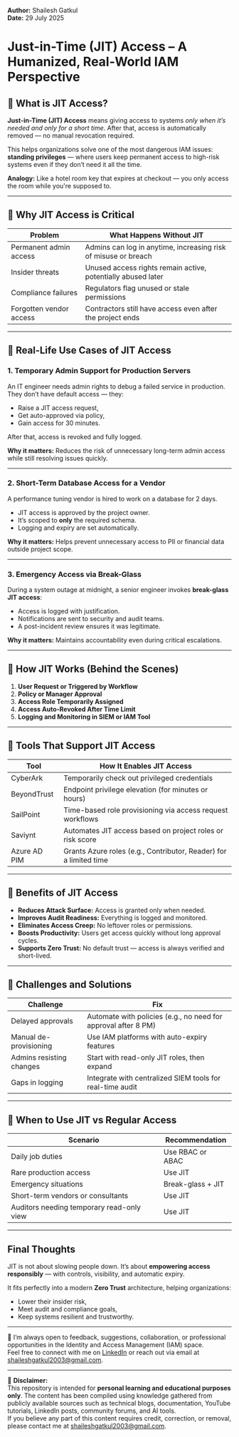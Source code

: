 **Author:** Shailesh Gatkul  
**Date:** 29 July 2025

# Just-in-Time (JIT) Access – A Humanized, Real-World IAM Perspective

## 🔹 What is JIT Access?

**Just-in-Time (JIT) Access** means giving access to systems *only when it’s needed and only for a short time*. After that, access is automatically removed — no manual revocation required.

This helps organizations solve one of the most dangerous IAM issues: **standing privileges** — where users keep permanent access to high-risk systems even if they don’t need it all the time.

**Analogy:** Like a hotel room key that expires at checkout — you only access the room while you're supposed to.

---

## 🔹 Why JIT Access is Critical

| Problem                           | What Happens Without JIT                                          |
|-----------------------------------|-------------------------------------------------------------------|
| Permanent admin access            | Admins can log in anytime, increasing risk of misuse or breach   |
| Insider threats                   | Unused access rights remain active, potentially abused later     |
| Compliance failures               | Regulators flag unused or stale permissions                      |
| Forgotten vendor access           | Contractors still have access even after the project ends        |

---

## 🔹 Real-Life Use Cases of JIT Access

### 1. Temporary Admin Support for Production Servers

An IT engineer needs admin rights to debug a failed service in production. They don’t have default access — they:
- Raise a JIT access request,
- Get auto-approved via policy,
- Gain access for 30 minutes.

After that, access is revoked and fully logged.

 **Why it matters:** Reduces the risk of unnecessary long-term admin access while still resolving issues quickly.

---

### 2. Short-Term Database Access for a Vendor

A performance tuning vendor is hired to work on a database for 2 days.

- JIT access is approved by the project owner.
- It’s scoped to **only** the required schema.
- Logging and expiry are set automatically.

 **Why it matters:** Helps prevent unnecessary access to PII or financial data outside project scope.

---

### 3. Emergency Access via Break-Glass

During a system outage at midnight, a senior engineer invokes **break-glass JIT access**:

- Access is logged with justification.
- Notifications are sent to security and audit teams.
- A post-incident review ensures it was legitimate.

 **Why it matters:** Maintains accountability even during critical escalations.

---

## 🔹 How JIT Works (Behind the Scenes)

1. **User Request or Triggered by Workflow**
2. **Policy or Manager Approval**
3. **Access Role Temporarily Assigned**
4. **Access Auto-Revoked After Time Limit**
5. **Logging and Monitoring in SIEM or IAM Tool**

---

## 🔹 Tools That Support JIT Access

| Tool           | How It Enables JIT Access                                           |
|----------------|---------------------------------------------------------------------|
| CyberArk       | Temporarily check out privileged credentials                        |
| BeyondTrust    | Endpoint privilege elevation (for minutes or hours)                |
| SailPoint      | Time-based role provisioning via access request workflows          |
| Saviynt        | Automates JIT access based on project roles or risk score          |
| Azure AD PIM   | Grants Azure roles (e.g., Contributor, Reader) for a limited time   |

---

## 🔹 Benefits of JIT Access

- **Reduces Attack Surface:** Access is granted only when needed.
- **Improves Audit Readiness:** Everything is logged and monitored.
- **Eliminates Access Creep:** No leftover roles or permissions.
- **Boosts Productivity:** Users get access quickly without long approval cycles.
- **Supports Zero Trust:** No default trust — access is always verified and short-lived.

---

## 🔹 Challenges and Solutions

| Challenge                    | Fix                                                             |
|-----------------------------|------------------------------------------------------------------|
| Delayed approvals            | Automate with policies (e.g., no need for approval after 8 PM)  |
| Manual de-provisioning       | Use IAM platforms with auto-expiry features                     |
| Admins resisting changes     | Start with read-only JIT roles, then expand                     |
| Gaps in logging              | Integrate with centralized SIEM tools for real-time audit       |

---

## 🔹 When to Use JIT vs Regular Access

| Scenario                                  | Recommendation         |
|-------------------------------------------|------------------------|
| Daily job duties                          | Use RBAC or ABAC       |
| Rare production access                    | Use JIT                |
| Emergency situations                      | Break-glass + JIT      |
| Short-term vendors or consultants         | Use JIT                |
| Auditors needing temporary read-only view | Use JIT                |

---

##  Final Thoughts

JIT is not about slowing people down. It’s about **empowering access responsibly** — with controls, visibility, and automatic expiry.

It fits perfectly into a modern **Zero Trust** architecture, helping organizations:
- Lower their insider risk,
- Meet audit and compliance goals,
- Keep systems resilient and trustworthy.

---

💬 I’m always open to feedback, suggestions, collaboration, or professional opportunities in the Identity and Access Management (IAM) space.  
Feel free to connect with me on [LinkedIn](https://www.linkedin.com/in/shailesh-gatkul/) or reach out via email at [shaileshgatkul2003@gmail.com](mailto:shaileshgatkul2003@gmail.com).

---

📌 **Disclaimer:**  
This repository is intended for **personal learning and educational purposes only**. The content has been compiled using knowledge gathered from publicly available sources such as technical blogs, documentation, YouTube tutorials, LinkedIn posts, community forums, and AI tools.  
If you believe any part of this content requires credit, correction, or removal, please contact me at [shaileshgatkul2003@gmail.com](mailto:shaileshgatkul2003@gmail.com).



